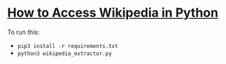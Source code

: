 # [How to Access Wikipedia in Python]()
To run this:
- `pip3 install -r requirements.txt`
- `python3 wikipedia_extractor.py`